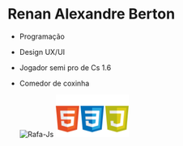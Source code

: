 # **Renan Alexandre Berton**

- Programação 
- Design UX/UI
- Jogador semi pro de Cs 1.6
- Comedor de coxinha

  <img alt="Rafa-Js" height="auto" width="30%" src= "https://github-readme-stats.vercel.app/api/top-langs/?username=renanberton&themes=dark">
  <img alt="Rafa-Js" height="auto" width="30%" src= "https://github.com/renanberton/renanberton/blob/main/icones.png">


